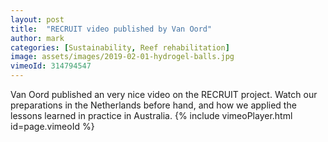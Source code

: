 ```yaml
---
layout: post
title:  "RECRUIT video published by Van Oord"
author: mark
categories: [Sustainability, Reef rehabilitation]
image: assets/images/2019-02-01-hydrogel-balls.jpg
vimeoId: 314794547
---
```

Van Oord published an very nice video on the RECRUIT project. Watch our preparations in the Netherlands before hand, and how we applied the lessons learned in practice in Australia.
{% include vimeoPlayer.html id=page.vimeoId %}